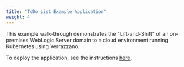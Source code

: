 ```yaml
---
title: "ToDo List Example Application"
weight: 4
---
```


This example walk-through demonstrates the "Lift-and-Shift" of an on-premises
WebLogic Server domain to a cloud environment running Kubernetes using Verrazzano.

To deploy the application, see the instructions [here](https://github.com/verrazzano/examples/blob/master/todo-list/README.md).
